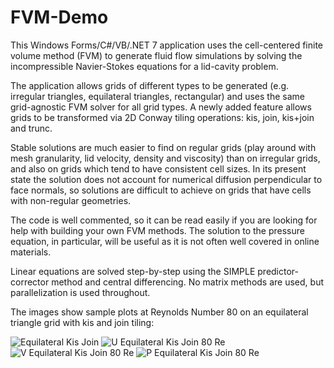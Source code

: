 # FVM-Demo

This Windows Forms/C#/VB/.NET 7 application uses the cell-centered finite volume method (FVM) to generate fluid flow simulations by solving the
incompressible Navier-Stokes equations for a lid-cavity problem. 

The application allows grids of different types to be generated (e.g. irregular triangles, equilateral triangles, rectangular) and uses the
same grid-agnostic FVM solver for all grid types. A newly added feature allows grids to be transformed via 2D Conway tiling operations: kis, join, kis+join and trunc.

Stable solutions are much easier to find on regular grids (play around with mesh granularity, lid velocity, density and viscosity) than on irregular grids, and also on grids which tend to have consistent cell sizes. In its present state the solution does not account for numerical diffusion perpendicular to face normals, so solutions are difficult to achieve on grids that have cells with non-regular geometries.

The code is well commented, so it can be read easily if you are looking for help with building your own FVM methods. The solution to the pressure equation,
in particular, will be useful as it is not often well covered in online materials.

Linear equations are solved step-by-step using the SIMPLE predictor-corrector method and central differencing. No matrix methods are used, but parallelization is used throughout.

The images show sample plots at Reynolds Number 80 on an equilateral triangle grid with kis and join tiling:

![Equilateral Kis Join](https://github.com/Nikkinoodl/FVM-Demo/assets/17559271/3ab80cbf-6973-4ede-828d-1c6fcf10ffec)
![U Equilateral Kis Join 80 Re](https://github.com/Nikkinoodl/FVM-Demo/assets/17559271/3d9c82cc-4c19-4c86-a081-9f69a8b4c248)
![V Equilateral Kis Join 80 Re](https://github.com/Nikkinoodl/FVM-Demo/assets/17559271/886ec398-cd6a-4df8-90db-687f8eb80151)
![P Equilateral Kis Join 80 Re](https://github.com/Nikkinoodl/FVM-Demo/assets/17559271/54cfe3c4-75b9-414b-a0bd-2f89859baae2)
